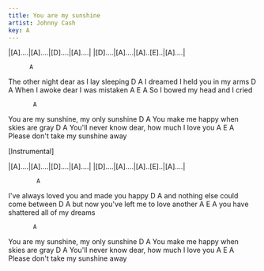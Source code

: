 ```yaml
---
title: You are my sunshine
artist: Johnny Cash
key: A
---
```


|[A]....|[A]....|[D]....|[A]....|
|[D]....|[A]....|[A]..[E]..|[A]....|

          A
The other night dear as I lay sleeping
            D              A
I dreamed I held you in my arms
       D                 A
When I awoke dear I was mistaken
      A       E          A
So I bowed my head and I cried

           A
You are my sunshine, my only sunshine
            D                    A
You make me happy when skies are gray
             D                     A
You'll never know dear, how much I love you
             A        E        A 
Please don't take my sunshine away

[Instrumental]

|[A]....|[A]....|[D]....|[A]....|
|[D]....|[A]....|[A]..[E]..|[A]....|

            A
I've always loved you and made you happy
             D                 A
and nothing else could come between
               D               A
but now you've left me to love another
         A          E        A
you have shattered all of my dreams

           A
You are my sunshine, my only sunshine
            D                    A
You make me happy when skies are gray
             D                     A
You'll never know dear, how much I love you
             A        E        A 
Please don't take my sunshine away

